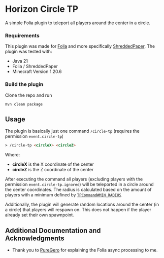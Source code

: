 # Horizon Circle TP

A simple Folia plugin to teleport all players around the center in a circle.

### Requirements

This plugin was made for [Folia](https://papermc.io/software/folia) and more specifically [ShreddedPaper](https://github.com/MultiPaper/ShreddedPaper).
The plugin was tested with:

* Java 21
* Folia / ShreddedPaper
* Minecraft Version 1.20.6

### Build the plugin

Clone the repo and run

```shell
mvn clean package
```

## Usage

The plugin is basically just one command ``/circle-tp`` (requires the permission ``event.circle-tp``)

```html
> /circle-tp <circleX> <circleZ>
```

Where:
- **circleX** is the X coordinate of the center
- **circleZ** is the Z coordinate of the center

After executing the command all players (excluding players with the permission ``event.circle-tp.ignored``) will be teleported in a circle around the center coordinates.
The radius is calculated based on the amount of players with a minimum defined by [``TPCommand#MIN_RADIUS``](https://github.com/DerEingerostete/HorizonCircleTP/blob/master/src/main/java/de/dereingerostete/circletp/command/TPCommand.java#L32).

Additionally, the plugin will generate random locations around the center (in a circle) that players will respawn on. This does not happen if the player already set their own spawnpoint.

## Additional Documentation and Acknowledgments

* Thank you to [PureGero](https://github.com/PureGero) for explaining the Folia async processing to me.
